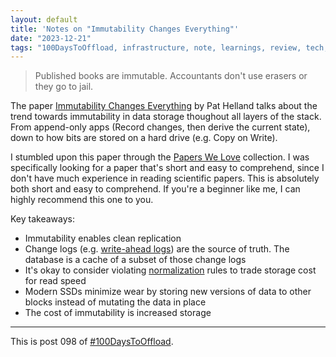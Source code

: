 ```yaml
---
layout: default
title: 'Notes on "Immutability Changes Everything"'
date: "2023-12-21"
tags: "100DaysToOffload, infrastructure, note, learnings, review, tech, papers"
---
```


> Published books are immutable. Accountants don't use erasers or they go to jail.

The paper [Immutability Changes Everything](https://www.cidrdb.org/cidr2015/Papers/CIDR15_Paper16.pdf) by Pat Helland talks about the trend towards immutability in data storage thoughout all layers of the stack. From append-only apps (Record changes, then derive the current state), down to how bits are stored on a hard drive (e.g. Copy on Write).

I stumbled upon this paper through the [Papers We Love](https://paperswelove.org/) collection. I was specifically looking for a paper that's short and easy to comprehend, since I don't have much experience in reading scientific papers. This is absolutely both short and easy to comprehend. If you're a beginner like me, I can highly recommend this one to you.

Key takeaways:

* Immutability enables clean replication
* Change logs (e.g. [write-ahead logs](https://en.wikipedia.org/wiki/Write-ahead_logging)) are the source of truth. The database is a cache of a subset of those change logs
* It's okay to consider violating [normalization](https://en.wikipedia.org/wiki/Database_normalization) rules to trade storage cost for read speed
* Modern SSDs minimize wear by storing new versions of data to other blocks instead of mutating the data in place
* The cost of immutability is increased storage

---

This is post 098 of [#100DaysToOffload](https://100daystooffload.com/).
